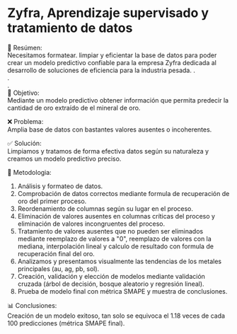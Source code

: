 # Zyfra, Aprendizaje supervisado y tratamiento de datos

📖 Resúmen:  
  Necesitamos formatear. limpiar y eficientar la base de datos para poder crear un modelo predictivo confiable para la empresa Zyfra dedicada al desarrollo de soluciones de eficiencia para la industria pesada.
.  
.  
.  
🎯 Objetivo:  
  Mediante un modelo predictivo obtener información que permita predecir la cantidad de oro extraído de el mineral de oro.

❌ Problema:  
  Amplia base de datos con bastantes valores ausentes o incoherentes.

✅ Solución:  
  Limpiamos y tratamos de forma efectiva datos según su naturaleza y creamos un modelo predictivo preciso.

🔢 Metodologia:  
  1. Análisis y formateo de datos.  
  2. Comprobación de datos correctos mediante formula de recuperación de oro del primer proceso.
  3. Reordenamiento de columnas según su lugar en el proceso.
  4. Eliminación de valores ausentes en columnas críticas del proceso y eliminación de valores incongruentes del proceso.
  5. Tratamiento de valores ausentes que no pueden ser eliminados mediante reemplazo de valores a "0", reemplazo de valores con la mediana, interpolación lineal y calculo de resultado con formula de recuperación final del oro.
  6. Analizamos y presentamos visualmente las tendencias de los metales principales (au, ag, pb, sol).
  7. Creación, validación y elección de modelos mediante validación cruzada (árbol de decisión, bosque aleatorio y regresión lineal).
  8. Prueba de modelo final con métrica SMAPE y muestra de conclusiones.

📊 Conclusiones:  
  Creación de un modelo exitoso, tan solo se equivoca el 1.18 veces de cada 100 predicciones (métrica SMAPE final).
